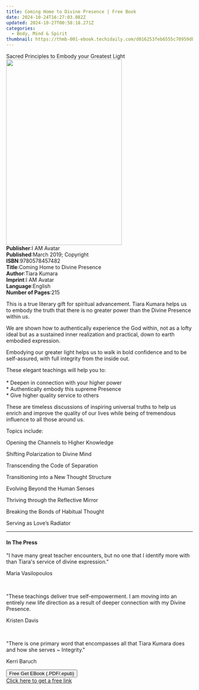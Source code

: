 ```yaml
---
title: Coming Home to Divine Presence | Free Book
date: 2024-10-24T16:27:03.082Z
updated: 2024-10-27T00:58:18.271Z
categories:
  - Body, Mind & Spirit
thumbnail: https://thmb-001-ebook.techidaily.com/d016253feb6555c70959db061427ea166f6affb38a3300e046b37d5efb809384.jpg
---
```

<main id="book-container">
  <div class="flex flex-col">
    <div class="book-brief flex-1 py-6 px-4 sm:p-6 md:py-10 md:px-8">
      <!-- brief-->
      <div class="book-brief-main">
        Sacred Principles to Embody your Greatest Light
      </div>
    </div>
    <div
      class="book-meta-info flex-1 grid gap-4 col-start-1 col-end-3 row-start-1 sm:mb-6 sm:grid-cols-4 lg:gap-6 lg:col-start-2 lg:row-end-6 lg:row-span-6 lg:mb-0"
    >
      <div
        class="book-meta-info-left place-content-center mt-4 p-4 text-sm leading-6 col-start-2 col-span-2 dark:text-slate-400"
      >
        <img
          class="w-full h-500 object-cover rounded-lg sm:h-255 sm:col-span-2 lg:col-span-full"
          src="https://img-001-ebook.techidaily.com/4984e3094be6ba3dfb1b82a0a49efe8f8ff5a9382a0ae715a4c48eb58c938df6.jpg"
          alt=""
          width="312"
          height="500"
        />
      </div>
      <div
        class="book-meta-info-right mt-2 col-start-1 row-start-2 col-span-3 self-center"
      >
        <!-- meta data  -->
        <div class="flex flex-col px-4 md:px-8">
          <div class="flex-1">
            <strong>Publisher</strong>:<span class="px-2">I AM Avatar</span>
          </div>
          <div class="flex-1">
            <strong>Published</strong>:<span class="px-2"
              >March 2019; Copyright</span
            >
          </div>
          <div class="flex-1">
            <strong>ISBN</strong>:<span class="px-2">9780578457482</span>
          </div>
          <div class="flex-1">
            <strong>Title</strong>:<span class="px-2"
              >Coming Home to Divine Presence</span
            >
          </div>
          <div class="flex-1">
            <strong>Author</strong>:<span class="px-2">Tiara Kumara</span>
          </div>
          <div class="flex-1">
            <strong>Imprint</strong>:<span class="px-2">I AM Avatar</span>
          </div>
          <div class="flex-1">
            <strong>Language</strong>:<span class="px-2">English</span>
          </div>
          <div class="flex-1">
            <strong>Number of Pages</strong>:<span class="px-2">215</span>
          </div>
        </div>
      </div>
    </div>
    <div class="book-description flex-1 py-6 px-4 sm:p-6 md:py-10 md:px-8">
      <div class="book-description-main">
        <div accordion-content="" id="description">
          <p>
            This is a true literary gift for spiritual advancement. Tiara Kumara
            helps us to embody the truth that there is no greater power than the
            Divine Presence within us.
          </p>
          <p>
            We are shown how to authentically experience the God within, not as
            a lofty ideal but as a sustained inner realization and practical,
            down to earth embodied expression.
          </p>
          <p>
            Embodying our greater light helps us to walk in bold confidence and
            to be self-assured, with full integrity from the inside out.
          </p>
          <p>
            These elegant teachings will help you to:<br /><br />* Deepen in
            connection with your higher power<br />* Authentically embody this
            supreme Presence<br />* Give higher quality service to others
          </p>
          <p>
            These are timeless discussions of inspiring universal truths to help
            us enrich and improve the quality of our lives while being of
            tremendous influence to all those around us.
          </p>
          <p>Topics include:</p>
          <p>Opening the Channels to Higher Knowledge</p>
          <p>Shifting Polarization to Divine Mind</p>
          <p>Transcending the Code of Separation</p>
          <p>Transitioning into a New Thought Structure</p>
          <p>Evolving Beyond the Human Senses</p>
          <p>Thriving through the Reflective Mirror</p>
          <p>Breaking the Bonds of Habitual Thought</p>
          <p>Serving as Love’s Radiator&nbsp;</p>
        </div>
        <div class="accordion-fader"></div>
      </div>
    </div>
    <div class="book-excerpts flex-1 py-6 px-4 sm:p-6 md:py-10 md:px-8">
      <!-- excerpts-->
      <div class="book-excerpts-main">
        <hr />
        <h4 class="placeholder placeholder-heading">
          <span>In The Press</span>
        </h4>
        <p></p>
        <p>
          "I have many great teacher encounters, but no one that I identify more
          with than Tiara's service of divine expression."
        </p>
        <p>Maria Vasilopoulos</p>
        <p>&nbsp;</p>
        <p>
          "These teachings deliver true self-empowerment. I am moving into an
          entirely new life direction as a result of deeper connection with my
          Divine Presence.
        </p>
        <p>Kristen Davis</p>
        <p>&nbsp;</p>
        <p>
          "There is one primary word that encompasses all that Tiara Kumara does
          and how she serves ~ Integrity."
        </p>
        <p>Kerri Baruch</p>
        <p></p>
      </div>
    </div>
    <div
      class="book-about-author flex-1 py-6 px-4 sm:p-6 md:py-10 md:px-8"
    ></div>
    <div class="book-free-get flex-1 py-6 px-4 sm:p-6 md:py-10 md:px-8">
      <button
        id="btn-free-get"
        class="bg-blue-500 hover:bg-blue-700 text-white font-bold py-2 px-4 rounded"
      >
        Free Get EBook (.PDF/.epub)
      </button>
      <div id="countdown-display" class="px-2 text-lg mt-2"></div>
      <a
        id="free-link"
        class="hidden bg-blue-500 hover:bg-blue-700 text-white font-bold py-2 px-4 rounded"
        href="https://www.ebooks.com/en-us/book/209870563/coming-home-to-divine-presence/tiara-kumara/"
        target="_blank"
        >Click here to get a free link</a
      >
    </div>
    <script>
      let countdownTime = 0;
      let countdownInterval = null;
      document
        .getElementById('btn-free-get')
        .addEventListener('click', startCountdown);
      function startCountdown() {
        countdownTime = new Date().getTime() + 60000 * 3;
        countdownInterval = setInterval(updateCountdown, 1000);
        document.getElementById('btn-free-get').disabled = true;
        document
          .getElementById('btn-free-get')
          .classList.add('bg-gray-500', 'cursor-not-allowed');
      }
      function updateCountdown() {
        let currentTime = new Date().getTime();
        let timeLeft = countdownTime - currentTime;
        let secondsLeft = Math.floor(timeLeft / 1000);
        document.getElementById('countdown-display').innerHTML =
          `Remaining time: ${secondsLeft} seconds.`;
        if (secondsLeft <= 0) {
          clearInterval(countdownInterval);
          document.getElementById('btn-free-get').classList.add('hidden');
          document.getElementById('free-link').classList.remove('hidden');
          document.getElementById('countdown-display').innerHTML = '';
        }
      }
    </script>
  </div>
</main>

<ins class="adsbygoogle"
      style="display:block"
      data-ad-client="ca-pub-7571918770474297"
      data-ad-slot="8358498916"
      data-ad-format="auto"
      data-full-width-responsive="true"></ins>
    